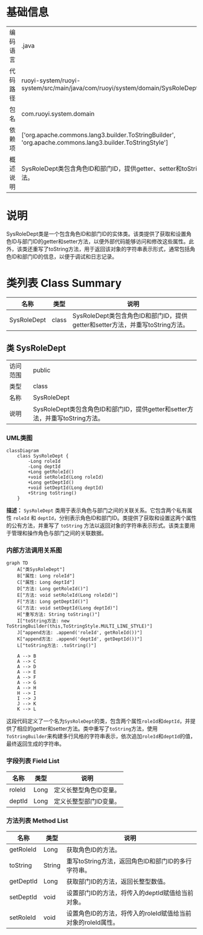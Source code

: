 # 基础信息

|      |      |
|------|------|
| 编码语言 | .java |
| 代码路径 | ruoyi-system/ruoyi-system/src/main/java/com/ruoyi/system/domain/SysRoleDept.java |
| 包名 | com.ruoyi.system.domain |
| 依赖项 | ['org.apache.commons.lang3.builder.ToStringBuilder', 'org.apache.commons.lang3.builder.ToStringStyle'] |
| 概述说明 | SysRoleDept类包含角色ID和部门ID，提供getter、setter和toString方法。 |

# 说明

SysRoleDept类是一个包含角色ID和部门ID的实体类。该类提供了获取和设置角色ID与部门ID的getter和setter方法，以便外部代码能够访问和修改这些属性。此外，该类还重写了toString方法，用于返回该对象的字符串表示形式，通常包括角色ID和部门ID的信息，以便于调试和日志记录。

# 类列表 Class Summary

| 名称   | 类型  | 说明 |
|-------|------|-------------|
| SysRoleDept | class | SysRoleDept类包含角色ID和部门ID，提供getter和setter方法，并重写toString方法。 |



## 类 SysRoleDept

|      |      |
|------|------|
| 访问范围 | public |
| 类型 | class |
| 名称 | SysRoleDept |
| 说明 | SysRoleDept类包含角色ID和部门ID，提供getter和setter方法，并重写toString方法。 |


### UML类图

```mermaid
classDiagram
    class SysRoleDept {
        -Long roleId
        -Long deptId
        +Long getRoleId()
        +void setRoleId(Long roleId)
        +Long getDeptId()
        +void setDeptId(Long deptId)
        +String toString()
    }
```

**描述：**
`SysRoleDept` 类用于表示角色与部门之间的关联关系。它包含两个私有属性 `roleId` 和 `deptId`，分别表示角色ID和部门ID。类提供了获取和设置这两个属性的公有方法，并重写了 `toString` 方法以返回对象的字符串表示形式。该类主要用于管理和操作角色与部门之间的关联数据。


### 内部方法调用关系图

```mermaid
graph TD
    A["类SysRoleDept"]
    B["属性: Long roleId"]
    C["属性: Long deptId"]
    D["方法: Long getRoleId()"]
    E["方法: void setRoleId(Long roleId)"]
    F["方法: Long getDeptId()"]
    G["方法: void setDeptId(Long deptId)"]
    H["重写方法: String toString()"]
    I["toString方法: new ToStringBuilder(this,ToStringStyle.MULTI_LINE_STYLE)"]
    J["append方法: .append('roleId', getRoleId())"]
    K["append方法: .append('deptId', getDeptId())"]
    L["toString方法: .toString()"]

    A --> B
    A --> C
    A --> D
    A --> E
    A --> F
    A --> G
    A --> H
    H --> I
    I --> J
    J --> K
    K --> L
```

这段代码定义了一个名为`SysRoleDept`的类，包含两个属性`roleId`和`deptId`，并提供了相应的getter和setter方法。类中重写了`toString`方法，使用`ToStringBuilder`来构建多行风格的字符串表示，依次追加`roleId`和`deptId`的值，最终返回生成的字符串。

### 字段列表 Field List

| 名称  | 类型  | 说明 |
|-------|-------|------|
| roleId | Long | 定义长整型角色ID变量。 |
| deptId | Long | 定义长整型部门ID变量。 |

### 方法列表 Method List

| 名称  | 类型  | 说明 |
|-------|-------|------|
| getRoleId | Long | 获取角色ID的方法。 |
| toString | String | 重写toString方法，返回角色ID和部门ID的多行字符串。 |
| getDeptId | Long | 获取部门ID的方法，返回长整型数值。 |
| setDeptId | void | 设置部门ID的方法，将传入的deptId赋值给当前对象。 |
| setRoleId | void | 设置角色ID的方法，将传入的roleId赋值给当前对象的roleId属性。 |




